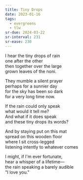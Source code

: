 ```yaml
---
title: Tiny Drops
date: 2023-01-16
tags:
  - evergreens
  - tlw
sr-due: 2024-03-22
sr-interval: 231
sr-ease: 230
---
```

I hear the tiny drops of rain  
one after the other  
then together over the large  
grown leaves of the noni.  

They mumble a silent prayer  
perhaps for a sunnier day    
for the sky has been so dark  
for a very long time now.  

If the rain could only speak  
what would it tell me?  
And what if it does speak  
and these tiny drops its words?  

And by staying put on this mat  
spread on this wooden floor  
where I sit cross-legged  
listening intently to whatever comes  

I might, if I'm ever fortunate,  
hear a whisper of a lifetime—  
the rain speaking a barely audible  
"I love you."  